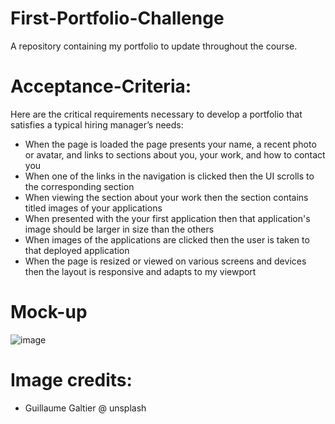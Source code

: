 # First-Portfolio-Challenge
A repository containing my portfolio to update throughout the course.

# Acceptance-Criteria:
Here are the critical requirements necessary to develop a portfolio that satisfies a typical hiring manager’s needs:
- When the page is loaded the page presents your name, a recent photo or avatar, and links to sections about you, your work, and how to contact you
- When one of the links in the navigation is clicked then the UI scrolls to the corresponding section
- When viewing the section about your work then the section contains titled images of your applications
- When presented with the your first application then that application's image should be larger in size than the others
- When images of the applications are clicked then the user is taken to that deployed application
- When the page is resized or viewed on various screens and devices then the layout is responsive and adapts to my viewport

# Mock-up
![image](https://github.com/TamsinLloyd99/First-Portfolio-Challenge/assets/152029548/bf3734ad-7d4e-47a4-b3eb-0e7c29646416)

# Image credits:
- Guillaume Galtier @ unsplash

